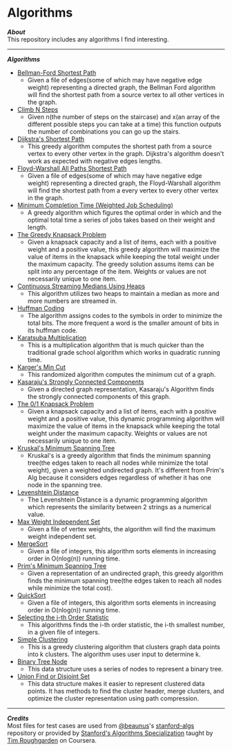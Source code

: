 # Algorithms
_**About**_  
This repository includes any algorithms I find interesting.  

---  

_**Algorithms**_  
- [Bellman-Ford Shortest Path]( https://github.com/keshprad/Algorithms/tree/master/BellmanFord )  
    - Given a file of edges(some of which may have negative edge weight) representing a directed graph, the Bellman Ford algorithm will find the shortest path from a source vertex to all other vertices in the graph.  
- [Climb N Steps]( https://github.com/keshprad/Algorithms/tree/master/ClimbNSteps )
    - Given n(the number of steps on the staircase) and x(an array of the different possible steps you can take at a time) this function outputs the number of combinations you can go up the stairs.  
- [Dijkstra's Shortest Path]( https://github.com/keshprad/Algorithms/tree/master/DijkstraShortestPath )  
    - This greedy algorithm computes the shortest path from a source vertex to every other vertex in the graph. Dijkstra's algorithm doesn't work as expected with negative edges lengths.  
- [Floyd-Warshall All Paths Shortest Path]( https://github.com/keshprad/Algorithms/tree/master/FloydWarshallShortestPath )  
    - Given a file of edges(some of which may have negative edge weight) representing a directed graph, the Floyd-Warshall algorithm will find the shortest path from a every vertex to every other vertex in the graph.  
- [Minimum Completion Time (Weighted Job Scheduling)]( https://github.com/keshprad/Algorithms/tree/master/GreedyJobSchedulingTimes )  
    - A greedy algorithm which figures the optimal order in which and the optimal total time a series of jobs takes based on their weight and length.  
- [The Greedy Knapsack Problem]( https://github.com/keshprad/Algorithms/tree/master/GreedyKnapsack )
    - Given a knapsack capacity and a list of items, each with a positive weight and a positive value, this greedy algorithm will maximize the value of items in the knapsack while keeping the total weight under the maximum capacity. The greedy solution assums items can be split into any percentage of the item. Weights or values are not necessarily unique to one item.  
- [Continuous Streaming Medians Using Heaps]( https://github.com/keshprad/Algorithms/tree/master/HeapMedians )  
    - This algorithm utilizes two heaps to maintain a median as more and more numbers are streamed in.  
- [Huffman Coding]( https://github.com/keshprad/Algorithms/tree/master/HuffmanCoding )
    - The algorithm assigns codes to the symbols in order to minimize the total bits. The more frequent a word is the smaller amount of bits in its huffman code.  
- [Karatsuba Multiplication]( https://github.com/keshprad/Algorithms/tree/master/KaratsubaMultiplication )  
    - This is a multiplication algorithm that is much quicker than the traditional grade school algorithm which works in quadratic running time.  
- [Karger's Min Cut]( https://github.com/keshprad/Algorithms/tree/master/KargerMinCut )  
    - This randomized algorithm computes the minimum cut of a graph.   
- [Kasaraju's Strongly Connected Components]( https://github.com/keshprad/Algorithms/tree/master/KasarajuSCC )  
    - Given a directed graph representation, Kasaraju's Algorithm finds the strongly connected components of this graph.  
- [The 0/1 Knapsack Problem]( https://github.com/keshprad/Algorithms/tree/master/Knapsack01 )
    - Given a knapsack capacity and a list of items, each with a positive weight and a positive value, this dynamic programming algorithm will maximize the value of items in the knapsack while keeping the total weight under the maximum capacity. Weights or values are not necessarily unique to one item.  
- [Kruskal's Minimum Spanning Tree]( https://github.com/keshprad/Algorithms/tree/master/KruskalMinSpanningTree )  
    - Kruskal's is a greedy algorithm that finds the minimum spanning tree(the edges taken to reach all nodes while minimize the total weight), given a weighted undirected graph. It's different from Prim's Alg because it considers edges regardless of whether it has one node in the spanning tree.  
- [Levenshtein Distance]( https://github.com/keshprad/Algorithms/tree/master/LevenshteinDistance )  
    - The Levenshtein Distance is a dynamic programming algorithm which represents the similarity between 2 strings as a numerical value.  
- [Max Weight Independent Set]( https://github.com/keshprad/Algorithms/tree/master/MaxWeightIndependentSet )  
    - Given a file of vertex weights, the algorithm will find the maximum weight independent set.  
- [MergeSort]( https://github.com/keshprad/Algorithms/tree/master/MergeSort )  
    - Given a file of integers, this algorithm sorts elements in increasing order in O(nlog(n)) running time.  
- [Prim's Minimum Spanning Tree]( https://github.com/keshprad/Algorithms/tree/master/PrimMinSpanningTree )  
    - Given a representation of an undirected graph, this greedy algorithm finds the minimum spanning tree(the edges taken to reach all nodes while minimize the total cost).  
- [QuickSort]( https://github.com/keshprad/Algorithms/tree/master/QuickSort )  
    - Given a file of integers, this algorithm sorts elements in increasing order in O(nlog(n)) running time.  
- [Selecting the i-th Order Statistic]( https://github.com/keshprad/Algorithms/tree/master/SelectIthOrderStatistic )  
    - This algorithms finds the i-th order statistic, the i-th smallest number, in a given file of integers.  
- [Simple Clustering]( https://github.com/keshprad/Algorithms/tree/master/SimpleClustering )  
    - This is a greedy clustering algorithm that clusters graph data points into k clusters. The algorithm uses user input to determine k.  
- [Binary Tree Node]( https://github.com/keshprad/Algorithms/tree/master/TreeNode )
    - This data structure uses a series of nodes to represent a binary tree.  
- [Union Find or Disjoint Set]( https://github.com/keshprad/Algorithms/tree/master/UnionFind_DisjointSet )  
    - This data structure makes it easier to represent clustered data points. It has methods to find the cluster header, merge clusters, and optimize the cluster representation using path compression.  

---  

_**Credits**_  
Most files for test cases are used from [@beaunus]( https://github.com/beaunus )'s [stanford-algs]( https://github.com/beaunus/stanford-algs ) repository or provided by [Stanford's Algorithms Specialization]( https://www.coursera.org/specializations/algorithms ) taught by [Tim Roughgarden]( https://www.linkedin.com/in/tim-roughgarden-1a594855 ) on Coursera.  
